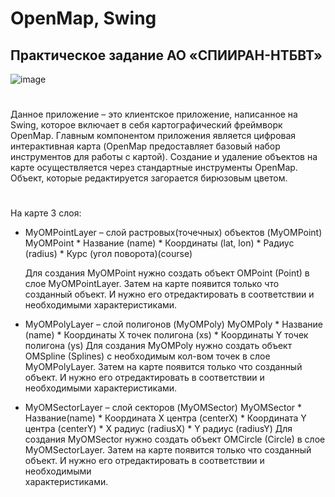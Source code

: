 # OpenMap, Swing
## Практическое задание АО «СПИИРАН-НТБВТ»
![image](https://github.com/blabla9111/Practice_SPIIRAN_Task_2/assets/92872423/4fe30800-a8db-4b75-98f8-11a6d900cfe7)
#
Данное приложение – это клиентское приложение, написанное на Swing, которое включает в себя картографический фреймворк OpenMap. Главным компонентом приложения является цифровая интерактивная карта (OpenMap предоставляет базовый набор инструментов для работы с картой). Создание и удаление объектов на карте осуществляется через стандартные инструменты OpenMap. Объект, которые редактируется загорается бирюзовым цветом.
#
На карте 3 слоя:
* MyOMPointLayer – слой растровых(точечных) объектов (MyOMPoint)
    MyOMPoint 
      * Название (name)
      * Координаты (lat, lon)
      * Радиус (radius)
      * Курс (угол поворота)(course)

    Для создания MyOMPoint нужно создать объект OMPoint (Point) в слое MyOMPointLayer. Затем на карте появится только что созданный объект. И нужно его отредактировать в соответствии и необходимыми 
    характеристиками.


* MyOMPolyLayer – слой полигонов (MyOMPoly)
    MyOMPoly
      * Название (name)
      * Координаты X точек полигона (xs)
      * Координаты Y точек полигона (ys)
    Для создания MyOMPoly нужно создать объект OMSpline (Splines) с необходимым кол-вом точек в слое MyOMPolyLayer. Затем на карте появится только что созданный объект. И нужно его отредактировать в соответствии      и необходимыми характеристиками.



* MyOMSectorLayer – слой секторов (MyOMSector)
   MyOMSector
      * Название(name)
      * Координата X центра (centerX)
      * Координата Y центра (centerY)
      * X радиус (radiusX)
      * Y радиус (radiusY)
    Для создания MyOMSector нужно создать объект OMCircle (Circle) в слое MyOMSectorLayer. Затем на карте появится только что созданный объект. И нужно его отредактировать в соответствии и необходимыми        
    характеристиками.




